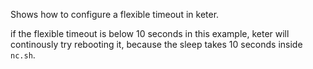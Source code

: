 Shows how to configure a flexible timeout in keter.

if the flexible timeout is below 10 seconds in this example,
keter will continously try rebooting it,
because the sleep takes 10 seconds inside `nc.sh`.
